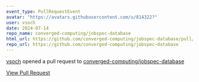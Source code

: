 ```yaml
---
event_type: PullRequestEvent
avatar: "https://avatars.githubusercontent.com/u/814322?"
user: vsoch
date: 2024-07-14
repo_name: converged-computing/jobspec-database
html_url: https://github.com/converged-computing/jobspec-database/pull/3
repo_url: https://github.com/converged-computing/jobspec-database
---
```


<a href='https://github.com/vsoch' target='_blank'>vsoch</a> opened a pull request to <a href='https://github.com/converged-computing/jobspec-database' target='_blank'>converged-computing/jobspec-database</a>

<a href='https://github.com/converged-computing/jobspec-database/pull/3' target='_blank'>View Pull Request</a>